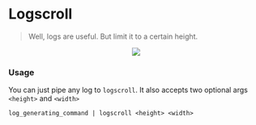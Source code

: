 # Logscroll

> Well, logs are useful. But limit it to a certain height.


<p align="center">
  <img src="https://i.imgur.com/UxXH6cU.gif">
</p>


### Usage

You can just pipe any log to `logscroll`. It also accepts two optional args `<height>` and `<width>`

```
log_generating_command | logscroll <height> <width>
```



